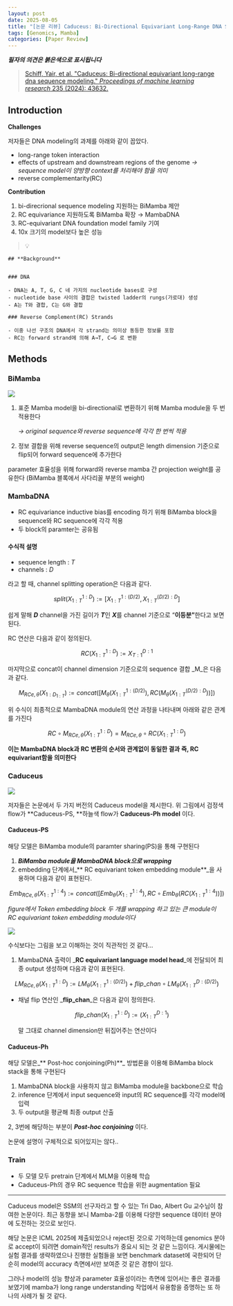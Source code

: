 ```yaml
---
layout: post
date: 2025-08-05
title: "[논문 리뷰] Caduceus: Bi-Directional Equivariant Long-Range DNA Sequence Modeling"
tags: [Genomics, Mamba]
categories: [Paper Review]
---
```


<span class="notion-red">_**필자의 의견은 붉은색으로 표시됩니다**_</span>


> [Schiff, Yair, et al. "Caduceus: Bi-directional equivariant long-range dna sequence modeling." ](https://pmc.ncbi.nlm.nih.gov/articles/PMC12189541/)[_Proceedings of machine learning research_](https://pmc.ncbi.nlm.nih.gov/articles/PMC12189541/)[ 235 (2024): 43632.](https://pmc.ncbi.nlm.nih.gov/articles/PMC12189541/)



## Introduction


**Challenges**


저자들은 DNA modeling의 과제를 아래와 같이 꼽았다.

- long-range token interaction
- effects of upstream and downstream regions of the genome 
_→ sequence model이 양방향 context를 처리해야 함을 의미_
- reverse complementarity(RC)

**Contribution**

1. bi-direcrional sequence modeling 지원하는 BiMamba 제안
1. RC equivariance 지원하도록 BiMamba 확장 → MambaDNA
1. RC-equivariant DNA foundation model family 기여
1. 10x 크기의 model보다 높은 성능

> 💡 


	## **Background**


	### DNA

	- DNA는 A, T, G, C 네 가지의 nucleotide bases로 구성
	- nucleotide base 사이의 결합은 twisted ladder의 rungs(가로대) 생성
	- A는 T와 결합, C는 G와 결합

	### Reverse Complement(RC) Strands

	- 이중 나선 구조의 DNA에서 각 strand는 의미상 동등한 정보를 포함
	- RC는 forward strand에 의해 A→T, C→G 로 변환


## Methods



### BiMamba


![](https://prod-files-secure.s3.us-west-2.amazonaws.com/542b861c-36a8-4051-84e5-8804b6728dba/2c247d59-7815-4980-99f0-8f0d21f445a7/image.png?X-Amz-Algorithm=AWS4-HMAC-SHA256&X-Amz-Content-Sha256=UNSIGNED-PAYLOAD&X-Amz-Credential=ASIAZI2LB466TWXXQ763%2F20250901%2Fus-west-2%2Fs3%2Faws4_request&X-Amz-Date=20250901T140057Z&X-Amz-Expires=3600&X-Amz-Security-Token=IQoJb3JpZ2luX2VjEK3%2F%2F%2F%2F%2F%2F%2F%2F%2F%2FwEaCXVzLXdlc3QtMiJHMEUCIQC0DE9FbQYNhnNrEEHeJMZgfpxGdU3yMlPp7%2BTQbolCDwIgHoqv9LToPkmTAdqu8FfnFiRlwBMWYR%2FvMIPH9i%2FEbgQq%2FwMIFhAAGgw2Mzc0MjMxODM4MDUiDE3iZeZRc2yEUC51GircA2lnsKGwEC1Zyys9oPvZPe7sTN4orDBDz0T40VUrzF1DlvstibTQmSLx4FNhotqo5kOzoXe%2BwsB9gqBn5wmxRKKRJAvyTfWb3c%2F8Xcckhs2%2BbBcPPj0O2iqKyA5q4IoV39DJXxYhVZxf%2Be8WAWNLvs7sJOylIaBZuuwKd5QmApK5Arz0ihnUsrA3nhGkjkBa0l5H7Y%2BJRjKQ8xGvi8VcUUlY9FZuT%2Bbk6B65yjGM%2B21Q%2Fgn%2FsnDUyTn7K6drC87YLo9F1FHSnGyP6dnqUugVieezxKXeIGfWtoiezyk%2BJyuZKt7rkuXWoOiIoDyCDWp8t7iZMSIKHhP2a2F%2BUv8ofidajbZhXWZ%2FdhshEeczcdKoHDUCjurPyrIdGEe9thl7MJlpwHX8NehsCniBATKRWM9jHTfERo78s%2Fpi9RZj0Ufov6q2fH%2BrdqjyWpxAHLeYI843OTQVEafIvmShkeIz%2F0oYgxfxPgCsAfJz5PyaCCcIoww3vtA1GzE%2BWGZkB%2FDNfM6H%2FyVQRG2HgjGyUVWZbNaHxU9C3PLjVwbz%2B9A4koKDmYTvgH29npQgyhVUVq4MKxgtkHJfGHqeweBRC%2F7s%2FKeTd8XbUddfUrRopf50VQZFXeFIYmnCU1sgmZm4MOep1sUGOqUB1XyPwnpeg9AD549JBv7PTXPeONpw00N9L00Nv%2Bo%2Fkz%2FXqlUcljqDJkCBNxT3PTItERPwxv5Es%2FflAYWy7iphQGDavxxUGyldaxgRJyYkrdtmRbwYrOZ3jVXY%2BjP%2B0z0uSjwvurhEBH5PyKB00VOwgI3EGYDEomyVGkNsqeSEobFEFnzYh%2BEL9sIJW2J0l%2FnHoMXUfWREXuUDJkjXV3r18q9gZ3xX&X-Amz-Signature=e5d55ca1e18e391c9235cde03998d4445d02b99609799e3c0811c0be2e37e9eb&X-Amz-SignedHeaders=host&x-amz-checksum-mode=ENABLED&x-id=GetObject)

1. 표준 Mamba model을 bi-directional로 변환하기 위해 Mamba module을 두 번 적용한다

	_→ original sequence와 reverse sequence에 각각 한 번씩 적용_

1. 정보 결합을 위해 reverse sequence의 output은 length dimension 기준으로 flip되어 forward sequence에 추가한다

parameter 효율성을 위해 forward와 reverse mamba 간 projection weight를 공유한다 (BiMamba 블록에서 사다리꼴 부분의 weight)



### MambaDNA

- RC equivariance inductive bias를 encoding 하기 위해 BiMamba block을 sequence와 RC sequence에 각각 적용
- 두 block의 paramter는 공유됨


#### 수식적 설명

- sequence length : _T_
- channels : _D_

라고 할 때,  channel splitting operation은 다음과 같다.


$$
split(X^{1:D}_{1:T}):=[X^{1:(D/2)}_{1:T},X^{(D/2):D}_{1:T}]
$$


<span class="notion-red">쉽게 말해 </span><span class="notion-red">_**D**_</span><span class="notion-red"> channel을 가진 길이가 </span><span class="notion-red">_**T**_</span><span class="notion-red">인 </span><span class="notion-red">_**X**_</span><span class="notion-red">를 channel 기준으로 “</span><span class="notion-red">**이등분”**</span><span class="notion-red">한다고 보면 된다.</span>


RC 연산은 다음과 같이 정의된다.


$$
RC(X^{1:D}_{1:T}):=X^{D:1}_{T:1}
$$


마지막으로 concat이 channel dimension 기준으로의 sequence 결합 _M_은 다음과 같다.


$$
M_{RCe,\theta}(X_{1:D_{1:T}}):=concat([M_{\theta}(X^{1:(D/2)}_{1:T}),RC(M_{\theta}(X^{(D/2):D}_{1:T}))])
$$


위 수식이 최종적으로 MambaDNA module의 연산 과정을 나타내며 아래와 같은 관계를 가진다


$$
RC\circ M_{RCe,\theta}(X^{1:D}_{1:T}) = M_{RCe,\theta} \circ RC(X^{1:D}_{1:T})
$$


**이는 MambaDNA block과 RC 변환의 순서와 관계없이 동일한 결과 즉, RC equivariant함을 의미한다**



### Caduceus


![](https://prod-files-secure.s3.us-west-2.amazonaws.com/542b861c-36a8-4051-84e5-8804b6728dba/f94a60d7-8145-473b-aef9-7c68d3ec604a/image.png?X-Amz-Algorithm=AWS4-HMAC-SHA256&X-Amz-Content-Sha256=UNSIGNED-PAYLOAD&X-Amz-Credential=ASIAZI2LB466TWXXQ763%2F20250901%2Fus-west-2%2Fs3%2Faws4_request&X-Amz-Date=20250901T140057Z&X-Amz-Expires=3600&X-Amz-Security-Token=IQoJb3JpZ2luX2VjEK3%2F%2F%2F%2F%2F%2F%2F%2F%2F%2FwEaCXVzLXdlc3QtMiJHMEUCIQC0DE9FbQYNhnNrEEHeJMZgfpxGdU3yMlPp7%2BTQbolCDwIgHoqv9LToPkmTAdqu8FfnFiRlwBMWYR%2FvMIPH9i%2FEbgQq%2FwMIFhAAGgw2Mzc0MjMxODM4MDUiDE3iZeZRc2yEUC51GircA2lnsKGwEC1Zyys9oPvZPe7sTN4orDBDz0T40VUrzF1DlvstibTQmSLx4FNhotqo5kOzoXe%2BwsB9gqBn5wmxRKKRJAvyTfWb3c%2F8Xcckhs2%2BbBcPPj0O2iqKyA5q4IoV39DJXxYhVZxf%2Be8WAWNLvs7sJOylIaBZuuwKd5QmApK5Arz0ihnUsrA3nhGkjkBa0l5H7Y%2BJRjKQ8xGvi8VcUUlY9FZuT%2Bbk6B65yjGM%2B21Q%2Fgn%2FsnDUyTn7K6drC87YLo9F1FHSnGyP6dnqUugVieezxKXeIGfWtoiezyk%2BJyuZKt7rkuXWoOiIoDyCDWp8t7iZMSIKHhP2a2F%2BUv8ofidajbZhXWZ%2FdhshEeczcdKoHDUCjurPyrIdGEe9thl7MJlpwHX8NehsCniBATKRWM9jHTfERo78s%2Fpi9RZj0Ufov6q2fH%2BrdqjyWpxAHLeYI843OTQVEafIvmShkeIz%2F0oYgxfxPgCsAfJz5PyaCCcIoww3vtA1GzE%2BWGZkB%2FDNfM6H%2FyVQRG2HgjGyUVWZbNaHxU9C3PLjVwbz%2B9A4koKDmYTvgH29npQgyhVUVq4MKxgtkHJfGHqeweBRC%2F7s%2FKeTd8XbUddfUrRopf50VQZFXeFIYmnCU1sgmZm4MOep1sUGOqUB1XyPwnpeg9AD549JBv7PTXPeONpw00N9L00Nv%2Bo%2Fkz%2FXqlUcljqDJkCBNxT3PTItERPwxv5Es%2FflAYWy7iphQGDavxxUGyldaxgRJyYkrdtmRbwYrOZ3jVXY%2BjP%2B0z0uSjwvurhEBH5PyKB00VOwgI3EGYDEomyVGkNsqeSEobFEFnzYh%2BEL9sIJW2J0l%2FnHoMXUfWREXuUDJkjXV3r18q9gZ3xX&X-Amz-Signature=1638c92d2e6eeb7bd0b378528540c0807abe011e11f65fd09ca2608a2e9a9c55&X-Amz-SignedHeaders=host&x-amz-checksum-mode=ENABLED&x-id=GetObject)


저자들은 논문에서 두 가지 버전의 Caduceus model을 제시한다. 위 그림에서 검정색 flow가 **Caduceus-PS, **하늘색 flow가 **Caduceus-Ph model** 이다.



#### Caduceus-PS


해당 모델은 BiMamba module의 paramter sharing(PS)을 통해 구현된다

1. _**BiMamba module을 MambaDNA block으로 wrapping**_
1. embedding 단계에서_** RC equivariant token embedding module**_을 사용하며 다음과 같이 표현된다.

$$
Emb_{RCe,\theta}(X^{1:4}_{1:T}):=concat([Emb_{\theta}(X^{1:4}_{1:T}),RC \circ Emb_{\theta}(RC(X^{1:4}_{1:T}))])
$$


_figure에서 Token embedding block 두 개를 wrapping 하고 있는 큰 module이 RC equivariant token embedding module이다_


![](https://prod-files-secure.s3.us-west-2.amazonaws.com/542b861c-36a8-4051-84e5-8804b6728dba/b175e4da-71eb-4e91-8c23-a06dabe673c9/image.png?X-Amz-Algorithm=AWS4-HMAC-SHA256&X-Amz-Content-Sha256=UNSIGNED-PAYLOAD&X-Amz-Credential=ASIAZI2LB466TWXXQ763%2F20250901%2Fus-west-2%2Fs3%2Faws4_request&X-Amz-Date=20250901T140057Z&X-Amz-Expires=3600&X-Amz-Security-Token=IQoJb3JpZ2luX2VjEK3%2F%2F%2F%2F%2F%2F%2F%2F%2F%2FwEaCXVzLXdlc3QtMiJHMEUCIQC0DE9FbQYNhnNrEEHeJMZgfpxGdU3yMlPp7%2BTQbolCDwIgHoqv9LToPkmTAdqu8FfnFiRlwBMWYR%2FvMIPH9i%2FEbgQq%2FwMIFhAAGgw2Mzc0MjMxODM4MDUiDE3iZeZRc2yEUC51GircA2lnsKGwEC1Zyys9oPvZPe7sTN4orDBDz0T40VUrzF1DlvstibTQmSLx4FNhotqo5kOzoXe%2BwsB9gqBn5wmxRKKRJAvyTfWb3c%2F8Xcckhs2%2BbBcPPj0O2iqKyA5q4IoV39DJXxYhVZxf%2Be8WAWNLvs7sJOylIaBZuuwKd5QmApK5Arz0ihnUsrA3nhGkjkBa0l5H7Y%2BJRjKQ8xGvi8VcUUlY9FZuT%2Bbk6B65yjGM%2B21Q%2Fgn%2FsnDUyTn7K6drC87YLo9F1FHSnGyP6dnqUugVieezxKXeIGfWtoiezyk%2BJyuZKt7rkuXWoOiIoDyCDWp8t7iZMSIKHhP2a2F%2BUv8ofidajbZhXWZ%2FdhshEeczcdKoHDUCjurPyrIdGEe9thl7MJlpwHX8NehsCniBATKRWM9jHTfERo78s%2Fpi9RZj0Ufov6q2fH%2BrdqjyWpxAHLeYI843OTQVEafIvmShkeIz%2F0oYgxfxPgCsAfJz5PyaCCcIoww3vtA1GzE%2BWGZkB%2FDNfM6H%2FyVQRG2HgjGyUVWZbNaHxU9C3PLjVwbz%2B9A4koKDmYTvgH29npQgyhVUVq4MKxgtkHJfGHqeweBRC%2F7s%2FKeTd8XbUddfUrRopf50VQZFXeFIYmnCU1sgmZm4MOep1sUGOqUB1XyPwnpeg9AD549JBv7PTXPeONpw00N9L00Nv%2Bo%2Fkz%2FXqlUcljqDJkCBNxT3PTItERPwxv5Es%2FflAYWy7iphQGDavxxUGyldaxgRJyYkrdtmRbwYrOZ3jVXY%2BjP%2B0z0uSjwvurhEBH5PyKB00VOwgI3EGYDEomyVGkNsqeSEobFEFnzYh%2BEL9sIJW2J0l%2FnHoMXUfWREXuUDJkjXV3r18q9gZ3xX&X-Amz-Signature=30bb107d66201316779ee75c7be460ea48e1b66c99c6f353c30dca0bffcc95ff&X-Amz-SignedHeaders=host&x-amz-checksum-mode=ENABLED&x-id=GetObject)


<span class="notion-red">수식보다는 그림을 보고 이해하는 것이 직관적인 것 같다…</span>

1. MambaDNA 출력이 _**RC equivariant language model head**_에 전달되어 최종 output 생성하며 다음과 같이 표현된다.

$$
LM_{RCe,\theta}(X^{1:D}_{1:T}):= LM_{\theta}(X^{1:(D/2)}_{1:T})+flip\_chan\circ LM_{\theta}(X^{D:(D/2)}_{1:T})
$$

- 채널 flip 연산인 _**flip\_chan**_은 다음과 같이 정의한다.

	$$
	flip\_chan(X^{1:D}_{1:T}):=(X^{D:1}_{1:T})
	$$


	말 그대로 channel dimension만 뒤집어주는 연산이다



#### Caduceus-Ph


해당 모델은_** Post-hoc conjoining(Ph)**_ 방법론을 이용해 BiMamba block stack을 통해 구현된다

1. MambaDNA block을 사용하지 않고 BiMamba module을 backbone으로 학습
1. inference 단계에서 input sequence와 input의 RC sequence를 각각 model에 입력
1. 두 output을 평균해 최종 output 산출

2, 3번에 해당하는 부분이 _**Post-hoc conjoining**_ 이다.


<span class="notion-red">논문에 설명이 구체적으로 되어있지는 않다..</span>



### Train

- 두 모델 모두 pretrain 단계에서 MLM을 이용해 학습
- Caduceus-Ph의 경우 RC sequence 학습을 위한 augmentation 필요

---


<span class="notion-red">Caduceus model은 SSM의 선구자라고 할 수 있는 Tri Dao, Albert Gu 교수님이 참여한 논문이다. 최근 동향을 보니 Mamba-2를 이용해 다양한 sequence 데이터 분야에 도전하는 것으로 보인다.</span>


<span class="notion-red">해당 논문은 ICML 2025에 제출되었으나 reject된 것으로 기억하는데 genomics 분야로 accept이 되려면 domain적인 results가 중요시 되는 것 같은 느낌이다. 게시물에는 실험 결과를 생략하였으나 진행한 실험들을 보면 benchmark dataset에 국한되어 단순히 model의 accuracy 측면에서만 보여준 것 같은 경향이 있다.</span>


<span class="notion-red">그러나 model의 성능 향상과 parameter 효율성이라는 측면에 있어서는 좋은 결과를 보였기에 mamba가 long range understanding 작업에서 유용함을 증명하는 또 하나의 사례가 될 것 같다.</span>

